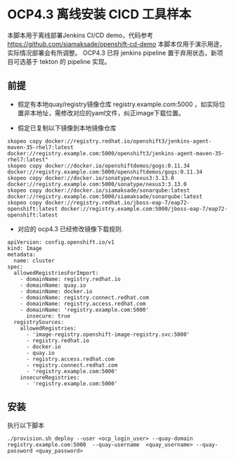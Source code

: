 # OCP4.3 离线安装 CICD 工具样本
本脚本用于离线部署Jenkins CI/CD demo，代码参考 https://github.com/siamaksade/openshift-cd-demo
本脚本仅用于演示用途，实际情况部署会有所调整。
OCP4.3 已将 jenkins pipeline 置于弃用状态，新项目可选基于 tekton 的 pipeline 实现。

## 前提

* 假定有本地quay/registry镜像仓库 registry.example.com:5000 ，如实际位置非本地址，需修改对应的yaml文件，纠正image下载位置。

* 假定已复制以下镜像到本地镜像仓库
```
skopeo copy docker://registry.redhat.io/openshift3/jenkins-agent-maven-35-rhel7:latest docker://registry.example.com:5000/openshift3/jenkins-agent-maven-35-rhel7:latest"
skopeo copy docker://docker.io/openshiftdemos/gogs:0.11.34 docker://registry.example.com:5000/openshiftdemos/gogs:0.11.34
skopeo copy docker://docker.io/sonatype/nexus3:3.13.0 docker://registry.example.com:5000/sonatype/nexus3:3.13.0
skopeo copy docker://docker.io/siamaksade/sonarqube:latest docker://registry.example.com:5000/siamaksade/sonarqube:latest
skopeo copy docker://registry.redhat.io/jboss-eap-7/eap72-openshift:latest docker://registry.example.com:5000/jboss-eap-7/eap72-openshift:latest
```

* 对应的 ocp4.3 已经修改镜像下载规则.
```
apiVersion: config.openshift.io/v1
kind: Image
metadata:
  name: cluster
spec:
  allowedRegistriesForImport:
    - domainName: registry.redhat.io
    - domainName: quay.io
    - domainName: docker.io
    - domainName: registry.connect.redhat.com
    - domainName: registry.access.redhat.com
    - domainName: 'registry.example.com:5000'
      insecure: true
  registrySources:
    allowedRegistries:
      - 'image-registry.openshift-image-registry.svc:5000'
      - registry.redhat.io
      - docker.io
      - quay.io
      - registry.access.redhat.com
      - registry.connect.redhat.com
      - 'registry.example.com:5000'
    insecureRegistries:
      - 'registry.example.com:5000'
```

## 安装

执行以下脚本
```
./provision.sh deploy --user <ocp_login_user> --quay-domain  registry.example.com:5000  --quay-username  <quay_username> --quay-password <quay_password>
```
